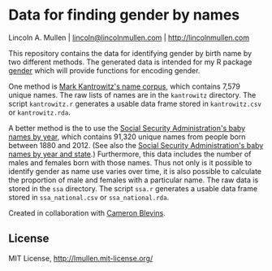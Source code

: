 # Data for finding gender by names

Lincoln A. Mullen | lincoln@lincolnmullen.com | http://lincolnmullen.com

This repository contains the data for identifying gender by birth name
by two different methods. The generated data is intended for my R
package [gender][] which will provide functions for encoding gender.

One method is [Mark Kantrowitz's name corpus][], which contains 7,579
unique names. The raw lists of names are in the `kantrowitz` directory.
The script `kantrowitz.r` generates a usable data frame stored in
`kantrowitz.csv` or `kantrowitz.rda`.

A better method is the to use the [Social Security Administration's baby
names by year][], which contains 91,320 unique names from people born
between 1880 and 2012. (See also the [Social Security Administration's
baby names by year and state][].) Furthermore, this data includes the
number of males and females born with those names. Thus not only is it
possible to identify gender as name use varies over time, it is also
possible to calculate the proportion of male and females with a
particular name. The raw data is stored in the `ssa` directory. The
script `ssa.r` generates a usable data frame stored in
`ssa_national.csv` or `ssa_national.rda`.

Created in collaboration with [Cameron Blevins][].

## License

MIT License, <http://lmullen.mit-license.org/>

  [gender]: https://github.com/lmullen/gender
  [Mark Kantrowitz's name corpus]: http://www.cs.cmu.edu/afs/cs/project/ai-repository/ai/areas/nlp/corpora/names/0.html
  [Social Security Administration's baby names by year]: http://catalog.data.gov/dataset/baby-names-from-social-security-card-applications-national-level-data
  [Social Security Administration's baby names by year and state]: http://catalog.data.gov/dataset/baby-names-from-social-security-card-applications-data-by-state-and-district-of-
  [Cameron Blevins]: http://www.cameronblevins.org/
